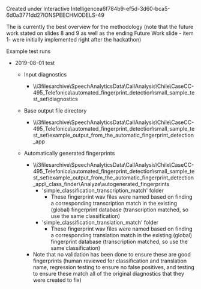 Created under Interactive Intelligencea6f784b9-ef5d-3d60-bca5-6d0a3771dd27IONSPEECHMODELS-49

The  is currently the best overview for the methodology (note that the future work stated on slides 8 and 9 as well as the ending Future Work slide - item 1- were initially implemented right after the hackathon)

Example test runs

  * 2019-08-01 test
    * Input diagnostics
      * \\\i3filesarchive\SpeechAnalyticsData\CallAnalysis\Chile\CaseCC-495_Telefonica\automated_fingerprint_detection\small_sample_test_set\diagnostics
    * Base output file directory  

      * \\\i3filesarchive\SpeechAnalyticsData\CallAnalysis\Chile\CaseCC-495_Telefonica\automated_fingerprint_detection\small_sample_test_set\example_output_from_the_automatic_fingerprint_detection_app
    * Automatically generated fingerprints
      * \\\i3filesarchive\SpeechAnalyticsData\CallAnalysis\Chile\CaseCC-495_Telefonica\automated_fingerprint_detection\small_sample_test_set\example_output_from_the_automatic_fingerprint_detection_app\\_class_finder\Analyze\autogenerated_fingerprints
        * 'simple_classification_transcription_match' folder
          * These fingerprint wav files were named based on finding a corresponding transcription match in the existing (global) fingerprint database (transcription matched, so use the same classification)
        * 'simple_classification_translation_match' folder
          * These fingerprint wav files were named based on finding a corresponding translation match in the existing (global) fingerprint database (transcription matched, so use the same classification)
      * Note that no validation  has been done to ensure these are good fingerprints (human reviewed for classification and translation name, regression testing to ensure no false positives, and testing to ensure these match all of the original diagnostics that they were created to fix)


